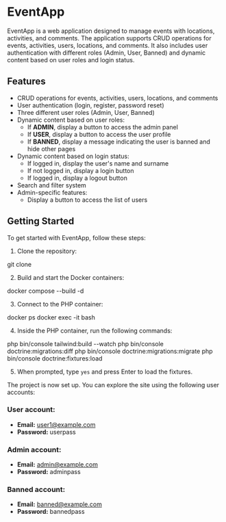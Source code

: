 # EventApp

EventApp is a web application designed to manage events with locations, activities, and comments. The application supports CRUD operations for events, activities, users, locations, and comments. It also includes user authentication with different roles (Admin, User, Banned) and dynamic content based on user roles and login status.

## Features

- CRUD operations for events, activities, users, locations, and comments
- User authentication (login, register, password reset)
- Three different user roles (Admin, User, Banned)
- Dynamic content based on user roles:
    - If **ADMIN**, display a button to access the admin panel
    - If **USER**, display a button to access the user profile
    - If **BANNED**, display a message indicating the user is banned and hide other pages
- Dynamic content based on login status:
    - If logged in, display the user's name and surname
    - If not logged in, display a login button
    - If logged in, display a logout button
- Search and filter system
- Admin-specific features:
    - Display a button to access the list of users

## Getting Started

To get started with EventApp, follow these steps:

1. Clone the repository:

git clone <repository-url>

2. Build and start the Docker containers:

docker compose --build -d

3. Connect to the PHP container:

docker ps
docker exec -it <php-container-id> bash

4. Inside the PHP container, run the following commands:

php bin/console tailwind:build --watch
php bin/console doctrine:migrations:diff
php bin/console doctrine:migrations:migrate
php bin/console doctrine:fixtures:load

5. When prompted, type `yes` and press Enter to load the fixtures.

The project is now set up. You can explore the site using the following user accounts:

### User account:

- **Email:** user1@example.com
- **Password:** userpass

### Admin account:

- **Email:** admin@example.com
- **Password:** adminpass

### Banned account:

- **Email:** banned@example.com
- **Password:** bannedpass

